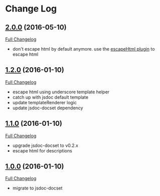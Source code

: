 # Change Log

## [2.0.0](https://github.com/theasta/jsdoc-dash-template/tree/v1.2.0) (2016-05-10)
[Full Changelog](https://github.com/theasta/jsdoc-dash-template/compare/v1.2.0...v2.0.0)

- don't escape html by default anymore. use the [escapeHtml plugin](https://github.com/jsdoc3/jsdoc/blob/master/plugins/escapeHtml.js) to escape html

## [1.2.0](https://github.com/theasta/jsdoc-dash-template/tree/v1.2.0) (2016-01-10)
[Full Changelog](https://github.com/theasta/jsdoc-dash-template/compare/v1.1.0...v1.2.0)

- escape html using underscore template helper
- catch up with jsdoc default template
- update templateRenderer logic
- update jsdoc-docset dependency

## [1.1.0](https://github.com/theasta/jsdoc-dash-template/tree/v1.1.0) (2016-01-10)
[Full Changelog](https://github.com/theasta/jsdoc-dash-template/compare/v1.0.0...v1.1.0)

- upgrade jsdoc-docset to v0.2.x
- escape html for descriptions

## [1.0.0](https://github.com/theasta/jsdoc-dash-template/tree/v1.0.0) (2016-01-10)
[Full Changelog](https://github.com/theasta/jsdoc-dash-template/compare/v0.1.0...v1.0.0)

- migrate to jsdoc-docset
